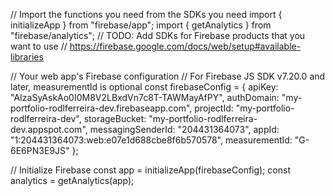 // Import the functions you need from the SDKs you need
import { initializeApp } from "firebase/app";
import { getAnalytics } from "firebase/analytics";
// TODO: Add SDKs for Firebase products that you want to use
// https://firebase.google.com/docs/web/setup#available-libraries

// Your web app's Firebase configuration
// For Firebase JS SDK v7.20.0 and later, measurementId is optional
const firebaseConfig = {
  apiKey: "AIzaSyAskAo0I0M8V2LBxdVn7c8T-TAWMayAfPY",
  authDomain: "my-portfolio-rodlferreira-dev.firebaseapp.com",
  projectId: "my-portfolio-rodlferreira-dev",
  storageBucket: "my-portfolio-rodlferreira-dev.appspot.com",
  messagingSenderId: "204431364073",
  appId: "1:204431364073:web:e07e1d688cbe8f6b570578",
  measurementId: "G-6E6PN3E9JS"
};

// Initialize Firebase
const app = initializeApp(firebaseConfig);
const analytics = getAnalytics(app);